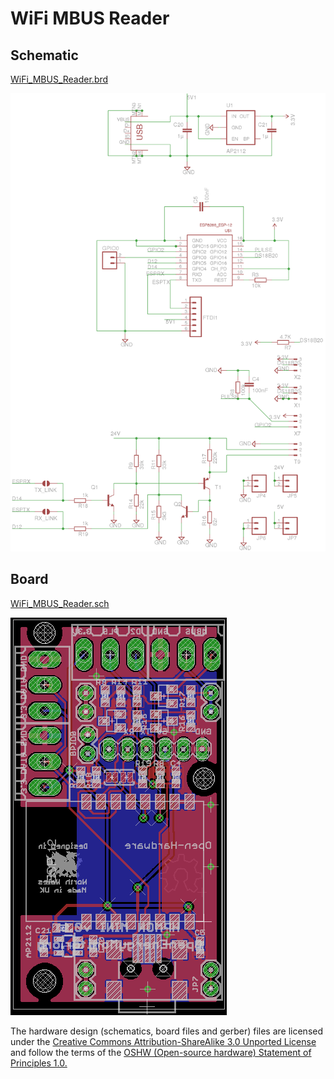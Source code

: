 # WiFi MBUS Reader

## Schematic

[WiFi_MBUS_Reader.brd](WiFi_MBUS_Reader.brd)

![schematic.png](schematic.png)

## Board

[WiFi_MBUS_Reader.sch](WiFi_MBUS_Reader.sch)

![board.png](board.png)

The hardware design (schematics, board files and gerber) files are licensed under the [Creative Commons Attribution-ShareAlike 3.0 Unported License](http://creativecommons.org/licenses/by-sa/3.0/) and follow the terms of the [OSHW (Open-source hardware) Statement of Principles 1.0.](http://freedomdefined.org/OSHW)



